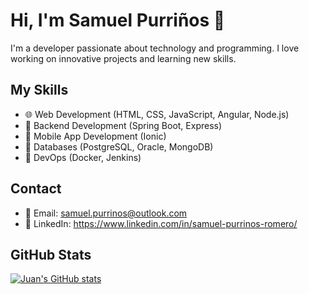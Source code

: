 # Hi, I'm Samuel Purriños 👋

I'm a developer passionate about technology and programming. I love working on innovative projects and learning new skills.

## My Skills

- 🌐 Web Development (HTML, CSS, JavaScript, Angular, Node.js)
- 🐍 Backend Development (Spring Boot, Express)
- 📱 Mobile App Development (Ionic)
- 🐘 Databases (PostgreSQL, Oracle, MongoDB)
- 🚀 DevOps (Docker, Jenkins)

## Contact

- 📧 Email: samuel.purrinos@outlook.com
- 💼 LinkedIn: https://www.linkedin.com/in/samuel-purrinos-romero/

## GitHub Stats

[![Juan's GitHub stats](https://github-readme-stats.vercel.app/api?username=juanperez&show_icons=true&theme=radical)](https://github.com/anuraghazra/github-readme-stats)

